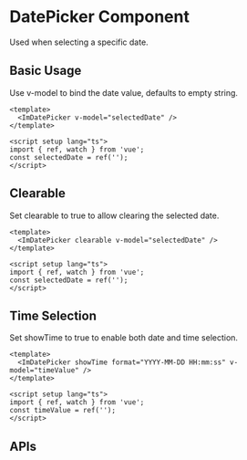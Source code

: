 # DatePicker Component

Used when selecting a specific date.

<script setup lang="ts">
import { ref, watch } from 'vue';

const selectedDate = ref('');
const timeValue = ref('');
</script>

## Basic Usage

Use v-model to bind the date value, defaults to empty string.

<ImDatePicker v-model="selectedDate" />

```vue
<template>
  <ImDatePicker v-model="selectedDate" />
</template>

<script setup lang="ts">
import { ref, watch } from 'vue';
const selectedDate = ref('');
</script>
```

## Clearable

Set clearable to true to allow clearing the selected date.
<ImDatePicker clearable v-model="selectedDate" />

```vue
<template>
  <ImDatePicker clearable v-model="selectedDate" />
</template>

<script setup lang="ts">
import { ref, watch } from 'vue';
const selectedDate = ref('');
</script>
```

## Time Selection

Set showTime to true to enable both date and time selection.

<ImDatePicker :showTime="true" format="YYYY-MM-DD HH:mm:ss" v-model="timeValue" />

```vue
<template>
  <ImDatePicker showTime format="YYYY-MM-DD HH:mm:ss" v-model="timeValue" />
</template>

<script setup lang="ts">
import { ref, watch } from 'vue';
const timeValue = ref('');
</script>
```

## APIs